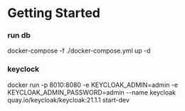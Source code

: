 # Getting Started

### run db
docker-compose -f ./docker-compose.yml up -d

### keyclock
docker run -p 8010:8080 -e KEYCLOAK_ADMIN=admin -e KEYCLOAK_ADMIN_PASSWORD=admin --name keycloak quay.io/keycloak/keycloak:21.1.1 start-dev
